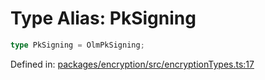 # Type Alias: PkSigning

```ts
type PkSigning = OlmPkSigning;
```

Defined in: [packages/encryption/src/encryptionTypes.ts:17](https://github.com/towns-protocol/towns/blob/0db1fd0ac7258e8db8cedfb6183e8eade8284fa1/packages/encryption/src/encryptionTypes.ts#L17)
